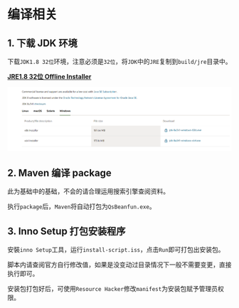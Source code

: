 # 编译相关

## 1. 下载 JDK 环境

下载`JDK1.8 32位`环境，注意必须是`32位`，将`JDK`中的`JRE`复制到`build/jre`目录中。

[**JRE1.8 32位 Offline Installer**](https://www.oracle.com/java/technologies/downloads/#java8-windows)

![image](./help/help.png)

## 2. Maven 编译 package

此为基础中的基础，不会的请合理运用搜索引擎查阅资料。

执行`package`后，`Maven`将自动打包为`QsBeanfun.exe`。

## 3. Inno Setup 打包安装程序

安裝`inno Setup`工具，运行`install-script.iss`，点击`Run`即可打包出安装包。

脚本内请查阅官方自行修改值，如果是没变动过目录情况下一般不需要变更，直接执行即可。

安装包打包好后，可使用`Resource Hacker`修改`manifest`为安装包赋予管理员权限。
